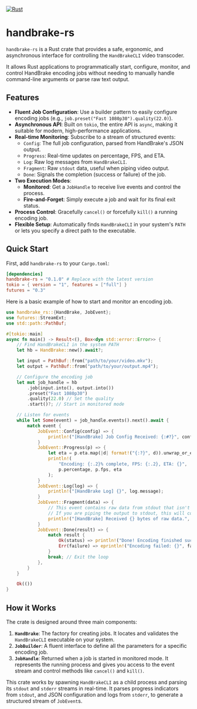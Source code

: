 [![Rust](https://github.com/reliq-hq/handbrake-rs/actions/workflows/rust.yml/badge.svg)](https://github.com/reliq-hq/handbrake-rs/actions/workflows/rust.yml)

# handbrake-rs

`handbrake-rs` is a Rust crate that provides a safe, ergonomic, and asynchronous interface for controlling the `HandBrakeCLI` video transcoder.

It allows Rust applications to programmatically start, configure, monitor, and control HandBrake encoding jobs without needing to manually handle command-line arguments or parse raw text output.

## Features

- **Fluent Job Configuration**: Use a builder pattern to easily configure encoding jobs (e.g., `job.preset("Fast 1080p30").quality(22.0)`).
- **Asynchronous API**: Built on `tokio`, the entire API is `async`, making it suitable for modern, high-performance applications.
- **Real-time Monitoring**: Subscribe to a stream of structured events:
    - `Config`: The full job configuration, parsed from HandBrake's JSON output.
    - `Progress`: Real-time updates on percentage, FPS, and ETA.
    - `Log`: Raw log messages from `HandBrakeCLI`.
    - `Fragment`: Raw `stdout` data, useful when piping video output.
    - `Done`: Signals the completion (success or failure) of the job.
- **Two Execution Modes**:
    - **Monitored**: Get a `JobHandle` to receive live events and control the process.
    - **Fire-and-Forget**: Simply execute a job and wait for its final exit status.
- **Process Control**: Gracefully `cancel()` or forcefully `kill()` a running encoding job.
- **Flexible Setup**: Automatically finds `HandBrakeCLI` in your system's `PATH` or lets you specify a direct path to the executable.

## Quick Start

First, add `handbrake-rs` to your `Cargo.toml`:

```toml
[dependencies]
handbrake-rs = "0.1.0" # Replace with the latest version
tokio = { version = "1", features = ["full"] }
futures = "0.3"
```

Here is a basic example of how to start and monitor an encoding job.

```rust
use handbrake_rs::{HandBrake, JobEvent};
use futures::StreamExt;
use std::path::PathBuf;

#[tokio::main]
async fn main() -> Result<(), Box<dyn std::error::Error>> {
    // Find HandBrakeCLI in the system PATH
    let hb = HandBrake::new().await?;

    let input = PathBuf::from("path/to/your/video.mkv");
    let output = PathBuf::from("path/to/your/output.mp4");

    // Configure the encoding job
    let mut job_handle = hb
        .job(input.into(), output.into())
        .preset("Fast 1080p30")
        .quality(22.0) // Set the quality
        .start()?; // Start in monitored mode

    // Listen for events
    while let Some(event) = job_handle.events().next().await {
        match event {
            JobEvent::Config(config) => {
                println!("[HandBrake] Job Config Received: {:#?}", config);
            }
            JobEvent::Progress(p) => {
                let eta = p.eta.map(|d| format!("{:?}", d)).unwrap_or_else(|| "N/A".to_string());
                println!(
                    "Encoding: {:.2}% complete, FPS: {:.2}, ETA: {}",
                    p.percentage, p.fps, eta
                );
            }
            JobEvent::Log(log) => {
                println!("[HandBrake Log] {}", log.message);
            }
            JobEvent::Fragment(data) => {
                // This event contains raw data from stdout that isn't progress info.
                // If you are piping the output to stdout, this will contain the video data.
                println!("[HandBrake] Received {} bytes of raw data.", data.len());
            }
            JobEvent::Done(result) => {
                match result {
                    Ok(status) => println!("Done! Encoding finished successfully with exit code: {}.", status),
                    Err(failure) => eprintln!("Encoding failed: {}", failure.message),
                }
                break; // Exit the loop
            },
        }
    }

    Ok(())
}
```

## How it Works

The crate is designed around three main components:

1.  **`HandBrake`**: The factory for creating jobs. It locates and validates the `HandBrakeCLI` executable on your system.
2.  **`JobBuilder`**: A fluent interface to define all the parameters for a specific encoding job.
3.  **`JobHandle`**: Returned when a job is started in monitored mode. It represents the running process and gives you access to the event stream and control methods like `cancel()` and `kill()`.

This crate works by spawning `HandBrakeCLI` as a child process and parsing its `stdout` and `stderr` streams in real-time. It parses progress indicators from `stdout`, and JSON configuration and logs from `stderr`, to generate a structured stream of `JobEvent`s.
